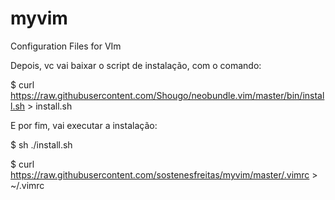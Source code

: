 # myvim
Configuration Files for VIm

Depois, vc vai baixar o script de instalação, com o comando:

$ curl https://raw.githubusercontent.com/Shougo/neobundle.vim/master/bin/install.sh > install.sh

E por fim, vai executar a instalação:

$ sh ./install.sh


$ curl https://raw.githubusercontent.com/sostenesfreitas/myvim/master/.vimrc > ~/.vimrc

